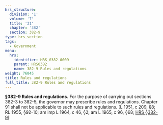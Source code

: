 ```yaml
---
hrs_structure:
  division: '1'
  volume: '7'
  title: '21'
  chapter: '382'
  section: 382-9
type: hrs_section
tags:
  - Government
menu:
  hrs:
    identifier: HRS_0382-0009
    parent: HRS0382
    name: 382-9 Rules and regulations
weight: 76045
title: Rules and regulations
full_title: 382-9 Rules and regulations
---
```

**§382-9 Rules and regulations.** For the purpose of carrying out sections 382-3 to 382-5, the governor may prescribe rules and regulations. Chapter 91 shall not be applicable to such rules and regulations. [L 1951, c 209, §8; RL 1955, §92-10; am imp L 1964, c 46, §2; am L 1965, c 96, §68; [HRS §382-9](/title-21/chapter-382/section-382-9/)]